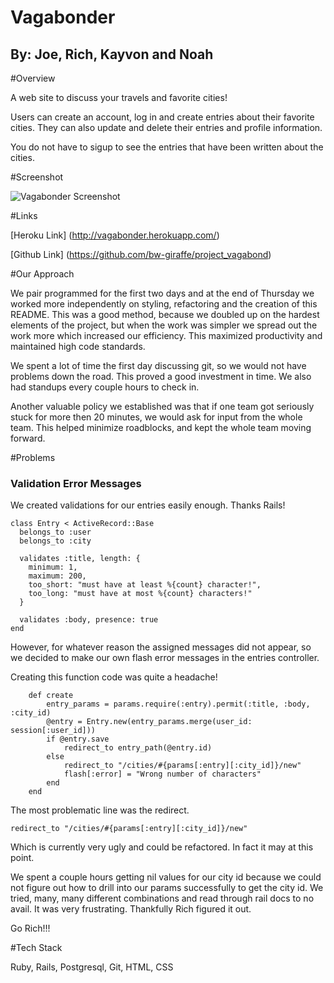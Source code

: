 # Vagabonder
## By: Joe, Rich, Kayvon and Noah

#Overview

A web site to discuss your travels and favorite cities!

Users can create an account, log in and create entries about their favorite cities. They can also update and delete their entries and profile information.

You do not have to sigup to see the entries that have been written about the cities.

#Screenshot

![Vagabonder Screenshot](http://i.imgur.com/AtW3Tmk.png)

#Links

[Heroku Link] (http://vagabonder.herokuapp.com/)

[Github Link] (https://github.com/bw-giraffe/project_vagabond)

#Our Approach

We pair programmed for the first two days and at the end of Thursday we worked more independently on styling, refactoring and the creation of this README. This was a good method, because we doubled up on the hardest elements of the project, but when the work was simpler we spread out the work more which increased our efficiency. This maximized productivity and maintained high code standards.

We spent a lot of time the first day discussing git, so we would not have problems down the road. This proved a good investment in time. We also had standups every couple hours to check in. 

Another valuable policy we established was that if one team got seriously stuck for more then 20 minutes, we would ask for input from the whole team. This helped minimize roadblocks, and kept the whole team moving forward.

#Problems

### Validation Error Messages

We created validations for our entries easily enough. Thanks Rails!

```
class Entry < ActiveRecord::Base
  belongs_to :user
  belongs_to :city

  validates :title, length: { 
  	minimum: 1,
  	maximum: 200,
  	too_short: "must have at least %{count} character!",
  	too_long: "must have at most %{count} characters!"
  }

  validates :body, presence: true
end
```

However, for whatever reason the assigned messages did not appear, so we decided to make our own flash error messages in the entries controller.

Creating this function code was quite a headache!

```
	def create
		entry_params = params.require(:entry).permit(:title, :body, :city_id)
		@entry = Entry.new(entry_params.merge(user_id: session[:user_id]))
		if @entry.save
			redirect_to entry_path(@entry.id)
		else
			redirect_to "/cities/#{params[:entry][:city_id]}/new"
			flash[:error] = "Wrong number of characters"
		end
	end	
```
The most problematic line was the redirect.

```
redirect_to "/cities/#{params[:entry][:city_id]}/new"
```
Which is currently very ugly and could be refactored. In fact it may at this point. 

We spent a couple hours getting nil values for our city id because we could not figure out how to drill into our params successfully to get the city id. We tried, many, many different combinations and read through rail docs to no avail. It was very frustrating. Thankfully Rich figured it out.

Go Rich!!!

#Tech Stack

Ruby, Rails, Postgresql, Git, HTML, CSS 
